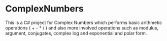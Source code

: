 # ComplexNumbers
This is a C# project for Complex Numbers which performs basic arithmetic operations ( + - * / ) and also more involved operations such as modulus, argument, conjugates, complex log and exponential and polar form.
